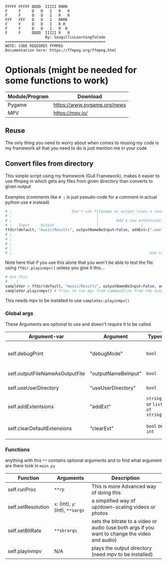 ```
FFFFF FFFFF DDDD  IIIII RRRR  
F     F     D   D   I   R   R 
F     F     D   D   I   R   R 
FFF   FFF   D   D   I   RRRR  
F     F     D   D   I   R R   
F     F     D   D   I   R  R  
F     F     DDDD  IIIII R   R 
                  By: SeagullisLearningToCode
=============================================
NOTE: CODE REQUIRES FFMPEG
Documentation here: https://ffmpeg.org/ffmpeg.html
```

# Optionals (might be needed for some functions to work)
Module/Program | Download |
-------|----------|
Pygame | https://www.pygame.org/news |
MPV | https://mpv.io/ |

## Reuse
The only thing you need to worry about when comes to reusing my code is my framework
all that you need to do is just mention me in your code

## Convert files from directory
This simple script using my framework (Gull Framework), makes it easier to use ffmpeg
in which gets any files from given directory than converts to given output
<br/>
<br/>
Examples (comments like `# ;` is just pseudo-code for a comment in actual python use `#` instead)
```python
# ;                           Don't use filename as output (uses a counter instead)
# ;                                      |
# ;                                      |        Add a new extentsion to the filter list
# ;   Input     Output                   |                   |
ffdir(default, "music/Results", outputNameBeInput=False, addExt=[".wav"]).advancedSettings("-ar 2048", ".wav")
# ;                                                                              |           |   Hz
# ;                                                                              |           |   /        
# ;                                                                              |       audio rate
# ;                                                                              |
# ;                                                              Use commands provided by ffmpeg
```
Note here that if you use this alone that you won't be able to test the file using `ffdir.playinmpv()` unless you give it this...
```python
# Use this
#    |
sampleVar = ffdir(default, "music/Results", outputNameBeInput=False, addExt=[".wav"]).advancedSettings("-ar 2048", ".wav")
sampleVar.playinmpv() # Tries to run mpv from commandline from the output directory, if it can't returns as ProcessError
```
This needs mpv to be installed to use `sampleVar.playinmpv()`

### Global args
These Arguments are optional to use and doesn't require it to be called

Argument-var | Argument | Types | Description |
-------------|----------|-------|-------------|
self.debugPrint | "debugMode" | `bool` | Prints everything that calls `sps(condition=self.debugPrint)` see `GF.py` in `data/frw/` for what it does. (def. `False`)
self.outputFileNameAsOutputFile | "outputNameBeInput" | `bool` | Names the output file name as the original file. (def. `True`)
self.useUserDirectory | "useUserDirectory" | `bool` | Uses the user directory (def. `True`)
self.addExtentsions | "addExt" | `string` or `list of strings` | Takes the value/s from arg and appends (adds) it to the filter list (def. `None`)
self.clearDefaultExtensions | "clearExt" | `bool` or `int` | Clears or Clears part of the list, it safe to use `"addExt`" with this (def. `None`

### Functions
anything with this `**` contains optional arguments and to find what argument are there look in `main.py`

Function | Arguments | Description |
---------|-----------|-------------|
self.runProc | `**rp` | This is more Advanced way of doing this
self.setResolution | `x`: (int), `y`: (int), `**sargs` | a simplified way of up/down-scaling videos or photos
self.setBitRate | `**sbrargs` | sets the bitrate to a video or audio (use both args if you want to change the video and audio)
self.playinmpv | N/A | plays the output directory (need mpv to be installed)
